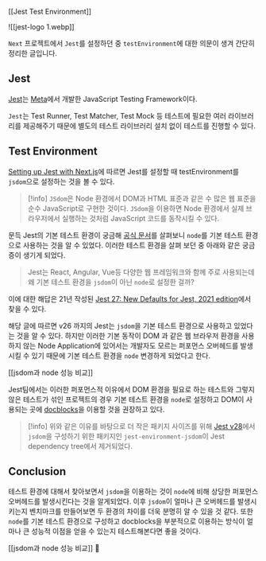 [[Jest Test Environment]]

![[jest-logo 1.webp]]

`Next` 프로젝트에서 `Jest`를 설정하던 중 `testEnvironment`에 대한 의문이 생겨 간단히 정리한 글입니다.

## Jest
[Jest](https://jestjs.io/)는 [Meta](https://about.meta.com/ko/)에서 개발한 JavaScript Testing Framework이다.

`Jest`는 Test Runner, Test Matcher, Test Mock 등 테스트에 필요한 여러 라이브러리를 제공해주기 때문에 별도의 테스트 라이브러리 설치 없이 테스트를 진행할 수 있다.

## Test Environment
[Setting up Jest with Next.js](https://nextjs.org/docs/app/building-your-application/testing/jest#creating-your-first-test)에 따르면 Jest를 설정할 때 testEnvironment를 `jsdom`으로 설정하는 것을 볼 수 있다. 

> [!info]
> `JSdom`은 Node 환경에서 DOM과 HTML 표준과 같은 수 많은 웹 표준을 순수 JavaScript로 구현한 것이다. `JSdom`을 이용하면 Node 환경에서 실제 브라우저에서 실행하는 것처럼 JavaScript 코드를 동작시킬 수 있다.

문득 Jest의 기본 테스트 환경이 궁금해 [공식 문서](https://nextjs.org/docs/app/building-your-application/testing/jest#creating-your-first-test)를 살펴보니 `node`를 기본 테스트 환경으로 사용하는 것을 알 수 있었다. 이러한 테스트 환경을 살펴 보던 중 아래와 같은 궁금증이 생기게 되었다.

> Jest는 React, Angular, Vue등 다양한 웹 프레임워크와 함께 주로 사용되는데 왜 기본 테스트 환경을 `jsdom`이 아닌 `node`로 설정한 걸까?

이에 대한 해답은 21년 작성된 [Jest 27: New Defaults for Jest, 2021 edition](https://jestjs.io/blog/2021/05/25/jest-27#flipping-defaults)에서 찾을 수 있다.

해당 글에 따르면 v26 까지의 Jest는 `jsdom`을 기본 테스트 환경으로 사용하고 있었다는 것을 알 수 있다. 하지만 이러한 기본 동작이 DOM 과 같은 웹 브라우저 환경을 사용하지 않는 Node Application에 있어서는 개발자도 모르는 퍼포먼스 오버헤드를 발생시킬 수 있기 때문에 기본 테스트 환경을 `node` 변경하게 되었다고 한다.

[[jsdom과 node 성능 비교]]

Jest팀에서는 이러한 퍼포먼스적 이유에서 DOM 환경을 필요로 하는 테스트와 그렇지 않은 테스트가 섞인 프로젝트의 경우 기본 테스트 환경을 `node`로 설정하고 DOM이 사용되는 곳에 [docblocks](https://jestjs.io/docs/configuration#testenvironment-string)을 이용할 것을 권장하고 있다.

> [!info] 
> 위와 같은 이유를 바탕으로 더 작은 패키지 사이즈를 위해 [Jest v28](https://jestjs.io/blog/2022/04/25/jest-28#breaking-changes)에서  `jsdom`을 구성하기 위한 패키지인 `jest-environment-jsdom`이 Jest dependency tree에서 제거되었다.

## Conclusion
테스트 환경에 대해서 찾아보면서 `jsdom`을 이용하는 것이 `node`에 비해 상당한 퍼포먼스 오버헤드를 발생시킨다는 것을 알게되었다. 이후 `jsdom`이 얼마나 큰 오버헤드를 발생시키는지 벤치마크를 만들어보면 두 환경의 차이를 더욱 분명히 알 수 있을 것 같다. 또한 `node`를 기본 테스트 환경으로 구성하고 docblocks을 부분적으로 이용하는 방식이 얼마나 큰 성능적 이점을 얻을 수 있는지 테스트해본다면 좋을 것이다.

[[jsdom과 node 성능 비교]]
 